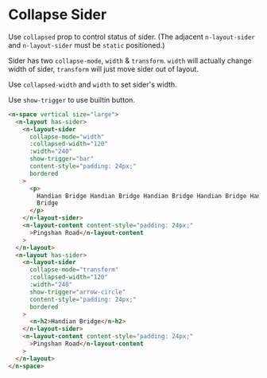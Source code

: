 # Collapse Sider

Use `collapsed` prop to control status of sider. (The adjacent `n-layout-sider` and `n-layout-sider` must be `static` positioned.)

Sider has two `collapse-mode`, `width` & `transform`. `width` will actually change width of sider, `transform` will just move sider out of layout.

Use `collapsed-width` and `width` to set sider's width.

Use `show-trigger` to use builtin button.

```html
<n-space vertical size="large">
  <n-layout has-sider>
    <n-layout-sider
      collapse-mode="width"
      :collapsed-width="120"
      :width="240"
      show-trigger="bar"
      content-style="padding: 24px;"
      bordered
    >
      <p>
        Handian Bridge Handian Bridge Handian Bridge Handian Bridge Handian
        Bridge
      </p>
    </n-layout-sider>
    <n-layout-content content-style="padding: 24px;"
      >Pingshan Road</n-layout-content
    >
  </n-layout>
  <n-layout has-sider>
    <n-layout-sider
      collapse-mode="transform"
      :collapsed-width="120"
      :width="240"
      show-trigger="arrow-circle"
      content-style="padding: 24px;"
      bordered
    >
      <n-h2>Handian Bridge</n-h2>
    </n-layout-sider>
    <n-layout-content content-style="padding: 24px;"
      >Pingshan Road</n-layout-content
    >
  </n-layout>
</n-space>
```
